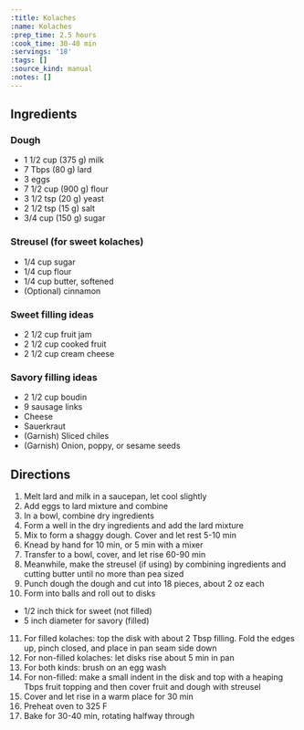 ```yaml
---
:title: Kolaches
:name: Kolaches
:prep_time: 2.5 hours
:cook_time: 30-40 min
:servings: '18'
:tags: []
:source_kind: manual
:notes: []
---
```


## Ingredients
### Dough
- 1 1/2 cup (375 g) milk
- 7 Tbps (80 g) lard
- 3 eggs
- 7 1/2 cup (900 g) flour
- 3 1/2 tsp (20 g) yeast
- 2 1/2 tsp (15 g) salt
- 3/4 cup (150 g) sugar

### Streusel (for sweet kolaches)
- 1/4 cup sugar
- 1/4 cup flour
- 1/4 cup butter, softened
- (Optional) cinnamon

### Sweet filling ideas
- 2 1/2 cup fruit jam
- 2 1/2 cup cooked fruit
- 2 1/2 cup cream cheese

### Savory filling ideas
- 2 1/2 cup boudin
- 9 sausage links
- Cheese
- Sauerkraut
- (Garnish) Sliced chiles
- (Garnish) Onion, poppy, or sesame seeds


## Directions
1. Melt lard and milk in a saucepan, let cool slightly
2. Add eggs to lard mixture and combine
3. In a bowl, combine dry ingredients
4. Form a well in the dry ingredients and add the lard mixture
5. Mix to form a shaggy dough. Cover and let rest 5-10 min
6. Knead by hand for 10 min, or 5 min with a mixer
7. Transfer to a bowl, cover, and let rise 60-90 min
8. Meanwhile, make the streusel (if using) by combining ingredients and cutting butter until no more than pea sized
9. Punch dough the dough and cut into 18 pieces, about 2 oz each
10. Form into balls and roll out to disks
- 1/2 inch thick for sweet (not filled)
- 5 inch diameter for savory (filled)
11. For filled kolaches: top the disk with about 2 Tbsp filling. Fold the edges up, pinch closed, and place in pan seam side down
12. For non-filled kolaches: let disks rise about 5 min in pan
13. For both kinds: brush on an egg wash
14. For non-filled: make a small indent in the disk and top with a heaping Tbps fruit topping and then cover fruit and dough with streusel
15. Cover and let rise in a warm place for 30 min
16. Preheat oven to 325 F
17. Bake for 30-40 min, rotating halfway through
